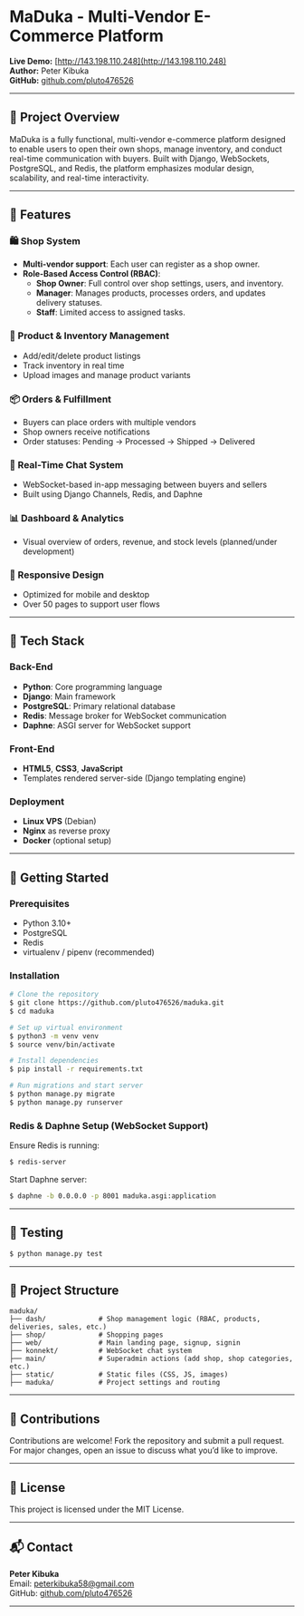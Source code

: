 # MaDuka - Multi-Vendor E-Commerce Platform

**Live Demo:** [http://143.198.110.248](http://143.198.110.248)  
**Author:** Peter Kibuka  
**GitHub:** [github.com/pluto476526](https://github.com/pluto476526)

---

## 📌 Project Overview

MaDuka is a fully functional, multi-vendor e-commerce platform designed to enable users to open their own shops, manage inventory, and conduct real-time communication with buyers. Built with Django, WebSockets, PostgreSQL, and Redis, the platform emphasizes modular design, scalability, and real-time interactivity.

---

## 🚀 Features

### 🛍️ Shop System
- **Multi-vendor support**: Each user can register as a shop owner.
- **Role-Based Access Control (RBAC)**:
  - **Shop Owner**: Full control over shop settings, users, and inventory.
  - **Manager**: Manages products, processes orders, and updates delivery statuses.
  - **Staff**: Limited access to assigned tasks.

### 🛒 Product & Inventory Management
- Add/edit/delete product listings
- Track inventory in real time
- Upload images and manage product variants

### 📦 Orders & Fulfillment
- Buyers can place orders with multiple vendors
- Shop owners receive notifications
- Order statuses: Pending → Processed → Shipped → Delivered

### 💬 Real-Time Chat System
- WebSocket-based in-app messaging between buyers and sellers
- Built using Django Channels, Redis, and Daphne

### 📊 Dashboard & Analytics
- Visual overview of orders, revenue, and stock levels (planned/under development)

### 📱 Responsive Design
- Optimized for mobile and desktop
- Over 50 pages to support user flows

---

## 🧰 Tech Stack

### Back-End
- **Python**: Core programming language
- **Django**: Main framework
- **PostgreSQL**: Primary relational database
- **Redis**: Message broker for WebSocket communication
- **Daphne**: ASGI server for WebSocket support

### Front-End
- **HTML5**, **CSS3**, **JavaScript**
- Templates rendered server-side (Django templating engine)

### Deployment
- **Linux VPS** (Debian)
- **Nginx** as reverse proxy
- **Docker** (optional setup)

---

## 🏁 Getting Started

### Prerequisites
- Python 3.10+
- PostgreSQL
- Redis
- virtualenv / pipenv (recommended)

### Installation

```bash
# Clone the repository
$ git clone https://github.com/pluto476526/maduka.git
$ cd maduka

# Set up virtual environment
$ python3 -m venv venv
$ source venv/bin/activate

# Install dependencies
$ pip install -r requirements.txt

# Run migrations and start server
$ python manage.py migrate
$ python manage.py runserver
```

### Redis & Daphne Setup (WebSocket Support)
Ensure Redis is running:
```bash
$ redis-server
```
Start Daphne server:
```bash
$ daphne -b 0.0.0.0 -p 8001 maduka.asgi:application
```

---

## 🧪 Testing
```bash
$ python manage.py test
```

---

## 📁 Project Structure
```
maduka/
├── dash/             # Shop management logic (RBAC, products, deliveries, sales, etc.)
├── shop/             # Shopping pages
├── web/              # Main landing page, signup, signin
├── konnekt/          # WebSocket chat system
├── main/             # Superadmin actions (add shop, shop categories, etc.)
├── static/           # Static files (CSS, JS, images)
├── maduka/           # Project settings and routing
```

---

## 🙌 Contributions
Contributions are welcome! Fork the repository and submit a pull request. For major changes, open an issue to discuss what you’d like to improve.

---

## 📜 License
This project is licensed under the MIT License.

---

## 📬 Contact
**Peter Kibuka**  
Email: peterkibuka58@gmail.com  
GitHub: [github.com/pluto476526](https://github.com/pluto476526)

---
